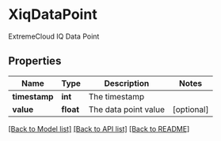 # XiqDataPoint

ExtremeCloud IQ Data Point
## Properties
Name | Type | Description | Notes
------------ | ------------- | ------------- | -------------
**timestamp** | **int** | The timestamp | 
**value** | **float** | The data point value | [optional] 

[[Back to Model list]](../README.md#documentation-for-models) [[Back to API list]](../README.md#documentation-for-api-endpoints) [[Back to README]](../README.md)


